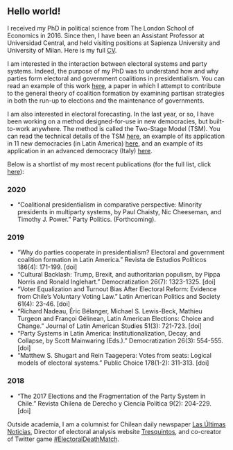 ## Hello world!

I received my PhD in political science from The London School of Economics in 2016. Since then, I have been an Assistant Professor at Universidad Central, and held visiting positions at Sapienza University and University of Milan. Here is my full [CV](https://www.dropbox.com/s/0zx2kmx35ah8z8s/CV_Kenneth_Bunker.pdf?dl=0).

I am interested in the interaction between electoral systems and party systems. Indeed, the purpose of my PhD was to understand how and why parties form electoral and government coalitions in presidentialism. You can read an example of this work [here](https://www.researchgate.net/publication/332223077_Why_do_parties_cooperate_in_presidentialism_Electoral_and_government_coalition_formation_in_Latin_America), a paper in which I attempt to contribute to the general theory of coalition formation by examining partisan strategies in both the run-up to elections and the maintenance of governments.

I am also interested in electoral forecasting. In the last year, or so, I have been working on a method designed-for-use in new democracies, but built-to-work anywhere. The method is called the Two-Stage Model (TSM). You can read the technical details of the TSM [here](https://www.researchgate.net/publication/334836295_A_two-stage_model_to_forecast_elections_in_developing_democracies), an example of its application in 11 new democracies (in Latin America) [here](https://www.researchgate.net/publication/334836295_A_two-stage_model_to_forecast_elections_in_developing_democracies), and an example of its application in an advanced democracy (Italy) [here](https://www.researchgate.net/publication/336312679_Forecasting_elections_in_Italy).

Below is a shortlist of my most recent publications (for the full list, click [here](https://www.researchgate.net/profile/Kenneth_Bunker)):

### 2020
+ “Coalitional presidentialism in comparative perspective: Minority presidents in multiparty systems, by Paul Chaisty, Nic Cheeseman, and Timothy J. Power.” Party Politics. (Forthcoming).

### 2019
+ “Why do parties cooperate in presidentialism? Electoral and government coalition formation in Latin America.” Revista de Estudios Políticos 186(4): 171-199. [doi]
+ “Cultural Backlash: Trump, Brexit, and authoritarian populism, by Pippa Norris and Ronald Inglehart.” Democratization 26(7): 1323-1325. [doi]
+ “Voter Equalization and Turnout Bias After Electoral Reform: Evidence from Chile’s Voluntary Voting Law.” Latin American Politics and Society 61(4): 23-46. [doi]
+ “Richard Nadeau, Éric Bélanger, Michael S. Lewis-Beck, Mathieu Turgeon and Françoi Gélinean, Latin American Elections: Choice and Change.” Journal of Latin American Studies 51(3): 721-723. [doi]
+ “Party Systems in Latin America: Institutionalization, Decay, and Collapse, by Scott Mainwaring (Eds.).” Democratization 26(3): 554-555. [doi]
+ “Matthew S. Shugart and Rein Taagepera: Votes from seats: Logical models of electoral systems.” Public Choice 178(1-2): 311-313. [doi]

### 2018
+ “The 2017 Elections and the Fragmentation of the Party System in Chile.” Revista Chilena de Derecho y Ciencia Política 9(2): 204-229. [doi]
 
Outside academia, I am a columnist for Chilean daily newspaper [Las Últimas Noticias](http://www.lun.com/), Director of electoral analysis website [Tresquintos](http://www.tresquintos.cl/), and co-creator of Twitter game [#ElectoralDeathMatch](http://www.twitter.com/electoraldeathm).
